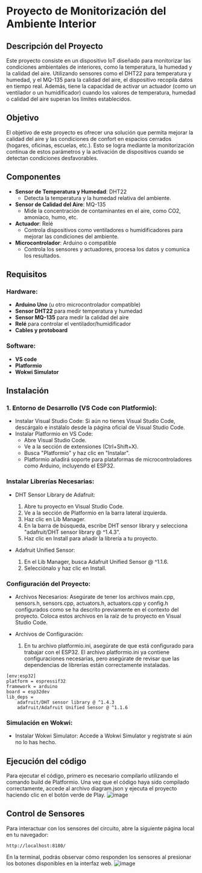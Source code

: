 # Proyecto de Monitorización del Ambiente Interior

## Descripción del Proyecto

Este proyecto consiste en un dispositivo IoT diseñado para monitorizar las condiciones ambientales de interiores, como la temperatura, la humedad y la calidad del aire. Utilizando sensores como el DHT22 para temperatura y humedad, y el MQ-135 para la calidad del aire, el dispositivo recopila datos en tiempo real. Además, tiene la capacidad de activar un actuador (como un ventilador o un humidificador) cuando los valores de temperatura, humedad o calidad del aire superan los límites establecidos.

## Objetivo

El objetivo de este proyecto es ofrecer una solución que permita mejorar la calidad del aire y las condiciones de confort en espacios cerrados (hogares, oficinas, escuelas, etc.). Esto se logra mediante la monitorización continua de estos parámetros y la activación de dispositivos cuando se detectan condiciones desfavorables.

## Componentes

- **Sensor de Temperatura y Humedad**: DHT22
  - Detecta la temperatura y la humedad relativa del ambiente.
- **Sensor de Calidad del Aire**: MQ-135
  - Mide la concentración de contaminantes en el aire, como CO2, amoníaco, humo, etc.
- **Actuador**: Relé
  - Controla dispositivos como ventiladores o humidificadores para mejorar las condiciones del ambiente.
- **Microcontrolador**: Arduino o compatible
  - Controla los sensores y actuadores, procesa los datos y comunica los resultados.

## Requisitos

### Hardware:
- **Arduino Uno** (u otro microcontrolador compatible)
- **Sensor DHT22** para medir temperatura y humedad
- **Sensor MQ-135** para medir la calidad del aire
- **Relé** para controlar el ventilador/humidificador
- **Cables y protoboard**

### Software:
- **VS code**
- **Platformio**
- **Wokwi Simulator**
  
## Instalación

### 1. Entorno de Desarrollo (VS Code con Platformio):
- Instalar Visual Studio Code: Si aún no tienes Visual Studio Code, descárgalo e instálalo desde la página oficial de Visual Studio Code.
- Instalar Platformio en VS Code:
  - Abre Visual Studio Code.
  - Ve a la sección de extensiones (Ctrl+Shift+X).
  - Busca "Platformio" y haz clic en "Instalar".
  - Platformio añadirá soporte para plataformas de microcontroladores como Arduino, incluyendo el ESP32.
  
### Instalar Librerías Necesarias:

- DHT Sensor Library de Adafruit:
    1. Abre tu proyecto en Visual Studio Code.
    2. Ve a la sección de Platformio en la barra lateral izquierda.
    3. Haz clic en Lib Manager.
    4. En la barra de búsqueda, escribe DHT sensor library y selecciona "adafruit/DHT sensor library @ ^1.4.3".
    5. Haz clic en Install para añadir la librería a tu proyecto.
       
- Adafruit Unified Sensor:
    1. En el Lib Manager, busca Adafruit Unified Sensor @ ^1.1.6.
    2. Selecciónalo y haz clic en Install.
  
### Configuración del Proyecto:

- Archivos Necesarios: Asegúrate de tener los archivos main.cpp, sensors.h, sensors.cpp, actuators.h, actuators.cpp y config.h configurados como se ha descrito previamente en el contexto del proyecto. Coloca estos archivos en la raíz de tu proyecto en Visual Studio Code.

- Archivos de Configuración:
    1. En tu archivo platformio.ini, asegúrate de que está configurado para trabajar con el ESP32. El archivo platformio.ini ya contiene configuraciones necesarias, pero asegúrate de revisar que las dependencias de librerías están correctamente instaladas.
       
````
[env:esp32]
platform = espressif32
framework = arduino
board = esp32dev
lib_deps = 
    adafruit/DHT sensor library @ ^1.4.3
    adafruit/Adafruit Unified Sensor @ ^1.1.6
````

### Simulación en Wokwi:

- Instalar Wokwi Simulator: Accede a Wokwi Simulator y regístrate si aún no lo has hecho.

## Ejecución del código 

Para ejecutar el código, primero es necesario compilarlo utilizando el comando build de Platformio. Una vez que el código haya sido compilado correctamente, accede al archivo diagram.json y ejecuta el proyecto haciendo clic en el botón verde de Play.
![image](https://github.com/user-attachments/assets/e4e393c6-0a7d-4e94-b672-67dc24758c3a)


## Control de Sensores

Para interactuar con los sensores del circuito, abre la siguiente página local en tu navegador:

```
http://localhost:8180/
```

En la terminal, podrás observar cómo responden los sensores al presionar los botones disponibles en la interfaz web.
![image](https://github.com/user-attachments/assets/c2135c47-35c1-42e6-8743-12d65e12003f)


